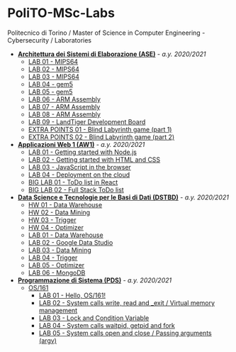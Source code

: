 # PoliTO-MSc-Labs
Politecnico di Torino / Master of Science in Computer Engineering - Cybersecurity / Laboratories

* **[Architettura dei Sistemi di Elaborazione (ASE)](ASE)** - *a.y. 2020/2021*
    * [LAB 01 - MIPS64](ASE/LAB_01)
    * [LAB 02 - MIPS64](ASE/LAB_02)
    * [LAB 03 - MIPS64](ASE/LAB_03)
    * [LAB 04 - gem5](ASE/LAB_04)
    * [LAB 05 - gem5](ASE/LAB_05)
    * [LAB 06 - ARM Assembly](ASE/LAB_06)
    * [LAB 07 - ARM Assembly](ASE/LAB_07)
    * [LAB 08 - ARM Assembly](ASE/LAB_08)
    * [LAB 09 - LandTiger Development Board](ASE/LAB_09)
    * [EXTRA POINTS 01 - Blind Labyrinth game (part 1)](ASE/EXTRA_POINTS_01)
    * [EXTRA POINTS 02 - Blind Labyrinth game (part 2)](ASE/EXTRA_POINTS_02)
* **[Applicazioni Web 1 (AW1)](AW1)** - *a.y. 2020/2021*
    * [LAB 01 - Getting started with Node.js](AW1/LAB_01)
    * [LAB 02 - Getting started with HTML and CSS](AW1/LAB_02)
    * [LAB 03 - JavaScript in the browser](AW1/LAB_03)
    * [LAB 04 - Deployment on the cloud](AW1/LAB_04)
    * [BIG LAB 01 - ToDo list in React](AW1/BIG_LAB_01)
    * [BIG LAB 02 - Full Stack ToDo list](AW1/BIG_LAB_02)
* **[Data Science e Tecnologie per le Basi di Dati (DSTBD)](DSTBD)** - *a.y. 2020/2021*
    * [HW 01 - Data Warehouse](DSTBD/HW_01)
    * [HW 02 - Data Mining](DSTBD/HW_02)
    * [HW 03 - Trigger](DSTBD/HW_03)
    * [HW 04 - Optimizer](DSTBD/HW_04)
    * [LAB 01 - Data Warehouse](DSTBD/LAB_01)
    * [LAB 02 - Google Data Studio](DSTBD/LAB_02)
    * [LAB 03 - Data Mining](DSTBD/LAB_03)
    * [LAB 04 - Trigger](DSTBD/LAB_04)
    * [LAB 05 - Optimizer](DSTBD/LAB_05)
    * [LAB 06 - MongoDB](DSTBD/LAB_06)
* **[Programmazione di Sistema (PDS)](PDS)** - *a.y. 2020/2021*
    * [OS/161](PDS/LABS_OS161)
        * [LAB 01 - Hello, OS/161!](https://github.com/giuseppedandrea/OS161-Labs/tree/d6d1e3a37e846278f0b491f4dd1761b8dd28699b)
        * [LAB 02 - System calls write, read and _exit / Virtual memory management](https://github.com/giuseppedandrea/OS161-Labs/tree/72db2cc9b78857ed8834c97c4c20abceab32fed8)
        * [LAB 03 - Lock and Condition Variable](https://github.com/giuseppedandrea/OS161-Labs/tree/c6639ffb5d0e46df1764490b7304f4a2140ad0b3)
        * [LAB 04 - System calls waitpid, getpid and fork](https://github.com/giuseppedandrea/OS161-Labs/tree/db6d6a16dbbaedb65621c64bbf475ce5eb61c28a)
        * [LAB 05 - System calls open and close / Passing arguments (argv)](https://github.com/giuseppedandrea/OS161-Labs/tree/f76d7a3d8796d114f1c9310923e16ee4c3000b5c)
